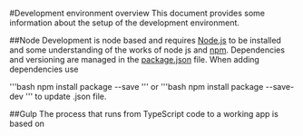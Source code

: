 ﻿#Development environment overview
This document provides some information about the setup of the development environment.

##Node
Development is node based and requires [Node.js](https://nodejs.org/) to be installed and some understanding of the works of node js and [npm](https://www.npmjs.com/). 
Dependencies and versioning are managed in the [package.json](../package.json) file.
When adding dependencies use

'''bash
npm install package --save
'''
or
'''bash
npm install package --save-dev
'''
to update .json file.

##Gulp
The process that runs from TypeScript code to a working app is based on
